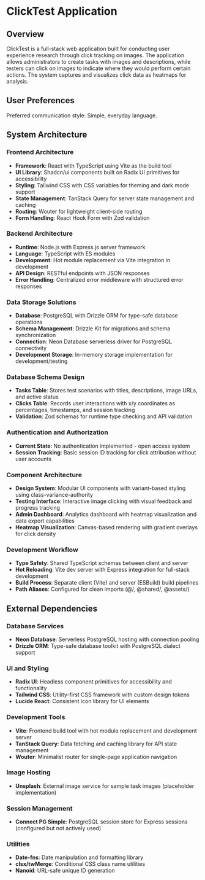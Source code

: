 # ClickTest Application

## Overview

ClickTest is a full-stack web application built for conducting user experience research through click tracking on images. The application allows administrators to create tasks with images and descriptions, while testers can click on images to indicate where they would perform certain actions. The system captures and visualizes click data as heatmaps for analysis.

## User Preferences

Preferred communication style: Simple, everyday language.

## System Architecture

### Frontend Architecture
- **Framework**: React with TypeScript using Vite as the build tool
- **UI Library**: Shadcn/ui components built on Radix UI primitives for accessibility
- **Styling**: Tailwind CSS with CSS variables for theming and dark mode support
- **State Management**: TanStack Query for server state management and caching
- **Routing**: Wouter for lightweight client-side routing
- **Form Handling**: React Hook Form with Zod validation

### Backend Architecture
- **Runtime**: Node.js with Express.js server framework
- **Language**: TypeScript with ES modules
- **Development**: Hot module replacement via Vite integration in development
- **API Design**: RESTful endpoints with JSON responses
- **Error Handling**: Centralized error middleware with structured error responses

### Data Storage Solutions
- **Database**: PostgreSQL with Drizzle ORM for type-safe database operations
- **Schema Management**: Drizzle Kit for migrations and schema synchronization
- **Connection**: Neon Database serverless driver for PostgreSQL connectivity
- **Development Storage**: In-memory storage implementation for development/testing

### Database Schema Design
- **Tasks Table**: Stores test scenarios with titles, descriptions, image URLs, and active status
- **Clicks Table**: Records user interactions with x/y coordinates as percentages, timestamps, and session tracking
- **Validation**: Zod schemas for runtime type checking and API validation

### Authentication and Authorization
- **Current State**: No authentication implemented - open access system
- **Session Tracking**: Basic session ID tracking for click attribution without user accounts

### Component Architecture
- **Design System**: Modular UI components with variant-based styling using class-variance-authority
- **Testing Interface**: Interactive image clicking with visual feedback and progress tracking
- **Admin Dashboard**: Analytics dashboard with heatmap visualization and data export capabilities
- **Heatmap Visualization**: Canvas-based rendering with gradient overlays for click density

### Development Workflow
- **Type Safety**: Shared TypeScript schemas between client and server
- **Hot Reloading**: Vite dev server with Express integration for full-stack development
- **Build Process**: Separate client (Vite) and server (ESBuild) build pipelines
- **Path Aliases**: Configured for clean imports (@/, @shared/, @assets/)

## External Dependencies

### Database Services
- **Neon Database**: Serverless PostgreSQL hosting with connection pooling
- **Drizzle ORM**: Type-safe database toolkit with PostgreSQL dialect support

### UI and Styling
- **Radix UI**: Headless component primitives for accessibility and functionality
- **Tailwind CSS**: Utility-first CSS framework with custom design tokens
- **Lucide React**: Consistent icon library for UI elements

### Development Tools
- **Vite**: Frontend build tool with hot module replacement and development server
- **TanStack Query**: Data fetching and caching library for API state management
- **Wouter**: Minimalist router for single-page application navigation

### Image Hosting
- **Unsplash**: External image service for sample task images (placeholder implementation)

### Session Management
- **Connect PG Simple**: PostgreSQL session store for Express sessions (configured but not actively used)

### Utilities
- **Date-fns**: Date manipulation and formatting library
- **clsx/twMerge**: Conditional CSS class name utilities
- **Nanoid**: URL-safe unique ID generation